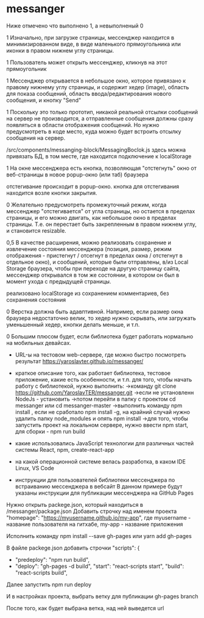 # messanger

Ниже отмечено что выполнено 1, а невыполненый 0

1 Изначально, при загрузке страницы, мессенджер находится в минимизированном виде,
в виде маленького прямоугольника или иконки в правом нижнем углу страницы.

1 Пользователь может открыть мессенджер, кликнув на этот прямоугольник

1 Мессенджер открывается в небольшое окно, которое привязано к правому нижнему углу страницы,
и содержит хедер (image), область для показа сообщений, область ввода/редактирования нового сообщения,
и кнопку "Send"

1 Поскольку это только прототип, никакой реальной отсылки сообщений на сервер не производится,
а отправленные сообщения должны сразу появляться в области отображения сообщений.
Но нужно предусмотреть в коде место, куда можно будет встроить отсылку сообщения на сервер.

/src/components/messanging-block/MessagingBoclok.js здесь можна привязать БД, в том месте, где
находится подключение к localStorage

1 На окне мессенджера есть кнопка, позволяющая "отстегнуть" окно от веб-страницы
в новое popup-окно (или таб) браузера

отстегивание происходит в popup-окно. кнопка для отстегивания находится возле кнопки закрытия.

0 Желательно предусмотреть промежуточный режим, когда мессенджер "отстегивается" от угла страницы,
но остается в пределах страницы, и его можно двигать, как небольшое окно в пределах страницы.
Т.е. он перестает быть закрепленным в правом нижнем углу, и становится resizable.

0,5 В качестве расширения, можно реализовать сохранение и извлечение состояния мессенджера
(позиция, размер, режим отображения - пристегнут / отсегнут в пределах окна / отстегнут в отдельное окно),
и сообщений, которые были отправлены, в/из Local Storage браузера, чтобы при переходе на другую страницу сайта,
мессенджер открывался в том же состоянии, в котором он был в момент ухода с предыдущей страницы.

реализовано localStorage из сохранением комментариев, без сохранения состояния

0 Верстка должна быть адавптивной. Например, если размер окна браузера недостаточно велик,
то хедер нужно скрывать, или загружать уменьшенный хедер, кнопки делать меньше, и т.п.

0 Большим плюсом будет, если библиотека будет работать нормально на мобильных девайсах.

* URL-ы на тестовом web-сервере, где можно быстро посмотреть результат
https://yaroslavter.github.io/messanger/

* краткое описание того, как работает библиотека, тестовое приложение, какие есть особенности, и т.п.
для того, чтобы начать работу с библиотекой, нужно выполнить:
->команду git clone https://github.com/YaroslavTER/messanger.git
->если не установленн NodeJs - установить
->потом перейти в папку с проектом cd messanger или cd messanger-master
->выполнить команду npm install , если не сработало npm install -g, на крайний случай нужно удалить папку node_modules и опять npm install
->для того, чтобы запустить проект на локальном сервере, нужно ввести npm start, для сборки - npm run build

* какие использовались JavaScript технологии для различных частей системы
  React, npm, create-react-app

* на какой операционной системе велась разработка, в каком IDE
  Linux, VS Code

* инструкции для пользователей библиотеки мессенджера по встраиванию мессенджера в вебсайт
  В данном примере будут указаны инструкции для публикации мессенджера на GitHub Pages

Нужно открыть packege.json, который находиться в /messanger/package.json
Добавить строчку над именем проекта "homepage": "https://myusername.github.io/my-app",
где myusername - название пользователя на гитхабе, my-app - название приложения

Исполнить команду npm install --save gh-pages или yarn add gh-pages

В файле packege.json добавить строчки
"scripts": {

* "predeploy": "npm run build",
* "deploy": "gh-pages -d build",
  "start": "react-scripts start",
  "build": "react-scripts build",

Далее запустить npm run deploy

И в настройках проекта, выбрать ветку для публикации gh-pages branch

После того, как будет выбрана ветка, над ней выведется url
